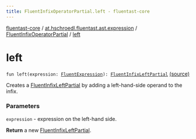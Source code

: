 ```yaml
---
title: FluentInfixOperatorPartial.left - fluentast-core
---
```


[fluentast-core](../../index.html) / [at.hschroedl.fluentast.ast.expression](../index.html) / [FluentInfixOperatorPartial](index.html) / [left](.)

# left

`fun left(expression: `[`FluentExpression`](../-fluent-expression/index.html)`): `[`FluentInfixLeftPartial`](../-fluent-infix-left-partial/index.html) [(source)](http://github.com/hschroedl/fluentast/tree/master/core/at.hschroedl.fluentast/ast/expression/InfixExpression.kt#L102)

Creates a [FluentInfixLeftPartial](../-fluent-infix-left-partial/index.html) by adding a left-hand-side operand to the infix.

### Parameters

`expression` - expression on the left-hand side.

**Return**
a new [FluentInfixLeftPartial](../-fluent-infix-left-partial/index.html).

